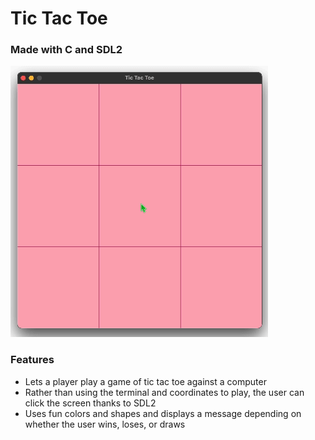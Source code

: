 # Tic Tac Toe
### Made with C and SDL2

![demo](/tictactoe.gif)

### Features
- Lets a player play a game of tic tac toe against a computer 
- Rather than using the terminal and coordinates to play, the user can click the screen thanks to SDL2
- Uses fun colors and shapes and displays a message depending on whether the user wins, loses, or draws
